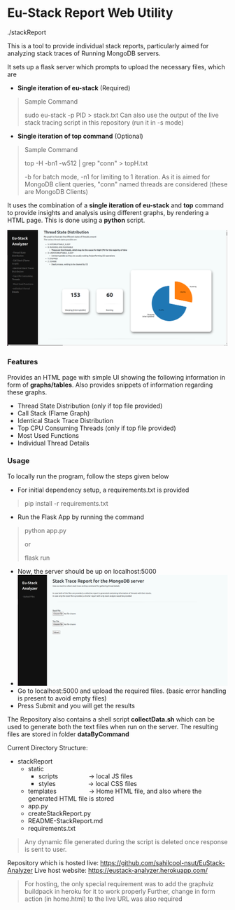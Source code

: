 # Eu-Stack Report Web Utility
./stackReport

This is a tool to provide individual stack reports, particularly aimed for analyzing stack traces of Running MongoDB servers.

It sets up a flask server which prompts to upload the necessary files, which are
 - **Single iteration of eu-stack**  (Required) 
 > Sample Command
 >
 > sudo eu-stack -p PID > stack.txt
 > Can also use the output of the live stack tracing script in this repository (run it in -s mode)
 - **Single iteration of top command**  (Optional)
 > Sample Command
 >
 > top -H -bn1 -w512 | grep "conn" > topH.txt
 > 
 > -b for batch mode, -n1 for limiting to 1 iteration. As it is aimed for MongoDB client queries, "conn" named threads are considered (these are MongoDB Clients)

It uses the combination of a **single iteration of eu-stack** and **top** command to provide insights and analysis using different graphs, by rendering a HTML page. This is done using a **python** script.

!["Individual Stack Report Screenshot"](https://github.com/sahilcool-nsut/MongoDB-Stack-Tracing-Tool/blob/main/Screenshots/StackReportScreenshot.png "Individual Stack Report")

### Features
Provides an HTML page with simple UI showing the following information in form of **graphs/tables**. Also provides snippets of information regarding these graphs.

 - Thread State Distribution (only if top file provided)
 - Call Stack (Flame Graph)
 - Identical Stack Trace Distribution
 - Top CPU Consuming Threads (only if top file provided)
 - Most Used Functions
 - Individual Thread Details

### Usage
To locally run the program, follow the steps given below
 - For initial dependency setup, a requirements.txt is provided
 > pip install -r requirements.txt
 - Run the Flask App by running the command
 > python app.py
 >
 > or
 >
 > flask run
 - Now, the server should be up on localhost:5000
 - !["Upload Files Landing Page"](https://github.com/sahilcool-nsut/MongoDB-Stack-Tracing-Tool/blob/main/Screenshots/UploadPage.png "Upload Files Landing Page")
 - Go to localhost:5000 and upload the required files. (basic error handling is present to avoid empty files)
 - Press Submit and you will get the results

The Repository also contains a shell script **collectData.sh** which can be used to generate both the text files when run on the server. The resulting files are stored in folder **dataByCommand**

Current Directory Structure:
 - stackReport
    - static 
      - scripts&emsp;&emsp;&emsp;&emsp;&emsp;-> local JS files
      - styles&emsp;&emsp;&emsp;&emsp;&emsp; -> local CSS files
    - templates &emsp;&emsp;&emsp;&emsp;&emsp;-> Home HTML file, and also where the generated HTML file is stored
    - app.py
    - createStackReport.py
    - README-StackReport.md
    - requirements.txt
> Any dynamic file generated during the script is deleted once response is sent to user.
    
    
Repository which is hosted live: https://github.com/sahilcool-nsut/EuStack-Analyzer
Live host website: https://eustack-analyzer.herokuapp.com/

> For hosting, the only special requirement was to add the graphviz buildpack in heroku for it to work properly
> Further, change in form action (in home.html) to the live URL was also required